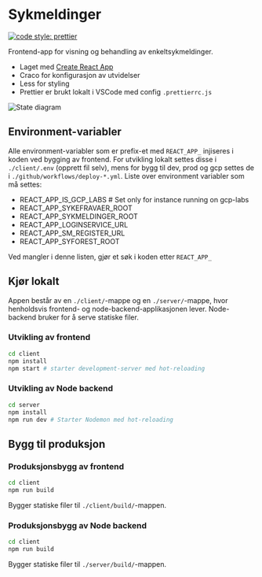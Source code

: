 # Sykmeldinger

[![code style: prettier](https://img.shields.io/badge/code_style-prettier-ff69b4.svg?style=flat-square)](https://github.com/prettier/prettier)

Frontend-app for visning og behandling av enkeltsykmeldinger.

-   Laget med [Create React App](https://github.com/facebook/create-react-app)
-   Craco for konfigurasjon av utvidelser
-   Less for styling
-   Prettier er brukt lokalt i VSCode med config `.prettierrc.js`

![State diagram](https://github.com/navikt/sykmeldinger/blob/master/state-diagram-mermaid.png)

## Environment-variabler

Alle environment-variabler som er prefix-et med `REACT_APP_` injiseres i koden ved bygging av frontend. For utvikling lokalt settes disse i `./client/.env` (opprett fil selv), mens for bygg til dev, prod og gcp settes de i `./github/workflows/deploy-*.yml`. Liste over environment variabler som må settes:

-   REACT_APP_IS_GCP_LABS # Set only for instance running on gcp-labs
-   REACT_APP_SYKEFRAVAER_ROOT
-   REACT_APP_SYKMELDINGER_ROOT
-   REACT_APP_LOGINSERVICE_URL
-   REACT_APP_SM_REGISTER_URL
-   REACT_APP_SYFOREST_ROOT

Ved mangler i denne listen, gjør et søk i koden etter `REACT_APP_`

## Kjør lokalt

Appen består av en `./client/`-mappe og en `./server/`-mappe, hvor henholdsvis frontend- og node-backend-applikasjonen lever. Node-backend bruker for å serve statiske filer.

### Utvikling av frontend

```bash
cd client
npm install
npm start # starter development-server med hot-reloading
```

### Utvikling av Node backend

```bash
cd server
npm install
npm run dev # Starter Nodemon med hot-reloading
```

## Bygg til produksjon

### Produksjonsbygg av frontend

```bash
cd client
npm run build
```

Bygger statiske filer til `./client/build/`-mappen.

### Produksjonsbygg av Node backend

```bash
cd client
npm run build
```

Bygger statiske filer til `./server/build/`-mappen.
